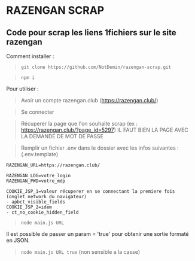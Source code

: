# RAZENGAN SCRAP

## Code pour scrap les liens 1fichiers sur le site razengan

Comment installer :
> `git clone https://github.com/NotDemin/razengan-scrap.git` 

> `npm i`

Pour utiliser : 
>Avoir un compte razengan.club (https://razengan.club/)

>Se connecter

>Récuperer la page que l'on souhaite scrap (ex : https://razengan.club/?page_id=5297) 
> IL FAUT BIEN LA PAGE AVEC LA DEMANDE DE MOT DE PASSE

>Remplir un fichier .env dans le dossier avec les infos suivantes : 
>(.env.template)
```
RAZENGAN_URL=https://razengan.club/

RAZENGAN_LOG=votre_login
RAZENGAN_PWD=votre_mdp

COOKIE_JSP_1=valeur récuperer en se connectant la premiere fois (onglet network du navigateur)
- apbct_visible_fields
COOKIE_JSP_2=idem
- ct_no_cookie_hidden_field
```

>`node main.js URL`

Il est possible de passer un param = 'true' pour obtenir une sortie formaté en JSON. 
>`node main.js URL true` (non sensible a la casse)